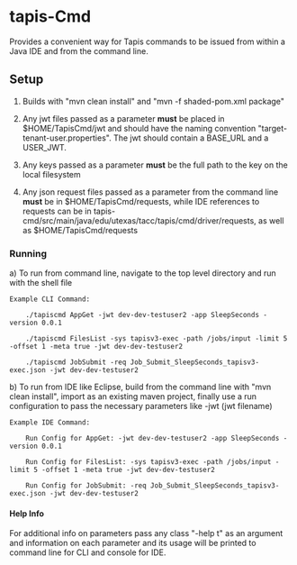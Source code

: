 # tapis-Cmd

Provides a convenient way for Tapis commands to be issued from within a Java IDE and from the command line.

## Setup

1. Builds with "mvn clean install" and "mvn -f shaded-pom.xml package"

2. Any jwt files passed as a parameter **must** be placed in $HOME/TapisCmd/jwt and should have the naming
   convention "target-tenant-user.properties". The jwt should contain a BASE_URL and a USER_JWT.

3. Any keys passed as a parameter **must** be the full path to the key on the local filesystem  

4. Any json request files passed as a parameter from the command line **must** be in $HOME/TapisCmd/requests,
   while IDE references to requests can be in tapis-cmd/src/main/java/edu/utexas/tacc/tapis/cmd/driver/requests,
   as well as $HOME/TapisCmd/requests

### Running

a) To run from command line, navigate to the top level directory and run with the shell file 

	Example CLI Command: 
	
		./tapiscmd AppGet -jwt dev-dev-testuser2 -app SleepSeconds -version 0.0.1

        ./tapiscmd FilesList -sys tapisv3-exec -path /jobs/input -limit 5 -offset 1 -meta true -jwt dev-dev-testuser2

        ./tapiscmd JobSubmit -req Job_Submit_SleepSeconds_tapisv3-exec.json -jwt dev-dev-testuser2

b) To run from IDE like Eclipse, build from the command line with "mvn clean install", import as an existing maven project,
     finally use a run configuration to pass the necessary parameters like -jwt (jwt filename)

	Example IDE Command:

		Run Config for AppGet: -jwt dev-dev-testuser2 -app SleepSeconds -version 0.0.1

        Run Config for FilesList: -sys tapisv3-exec -path /jobs/input -limit 5 -offset 1 -meta true -jwt dev-dev-testuser2

        Run Config for JobSubmit: -req Job_Submit_SleepSeconds_tapisv3-exec.json -jwt dev-dev-testuser2

#### Help Info

For additional info on parameters pass any class "-help t" as an argument and information on 
each parameter and its usage will be printed to command line for CLI and console for IDE.
